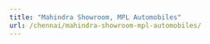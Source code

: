 ```yaml
---
title: "Mahindra Showroom, MPL Automobiles"
url: /chennai/mahindra-showroom-mpl-automobiles/
---
```

